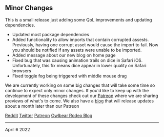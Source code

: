 ## Minor Changes

This is a small release just adding some QoL improvements and updating dependencies.

- Updated most package dependencies
- Added functionality to allow imports that contain corrupted assests. Previously, having one corrupt asset would cause the import to fail. Now you should be notified if any assets were unable to be imported.
- Added message about our new blog on home page
- Fixed bug that was causing animation trails on dice in Safari iOS. Unfortunately, this fix means dice appear in lower quality on Safari browsers
- Fixed toggle fog being triggered with middle mouse drag

We are currently working on some big changes that will take some time so continue to expect only minor changes. If you'd like to keep up with the development of these changes check out our [Patreon](https://patreon.com/owlbearrodeo) where we are sharing previews of what's to come. We also have a [blog](https://blog.owlbear.rodeo/) that will release updates about a month later than our Patreon 

[Reddit](https://www.reddit.com/r/OwlbearRodeo/comments/qco76o/beta_v1101_released_bug_fixes/)
[Twitter](https://twitter.com/OwlbearRodeo/status/1451123265246691330)
[Patreon](https://www.patreon.com/posts/57673962)
[Owlbear Rodeo Blog](https://blog.owlbear.rodeo/)

---

April 6 2022
